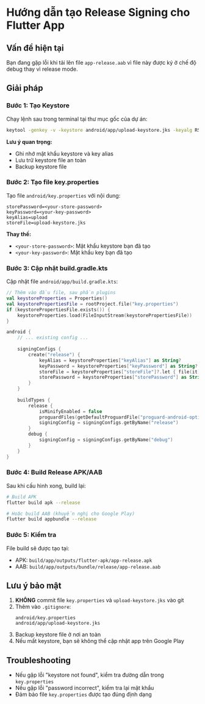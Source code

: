 # Hướng dẫn tạo Release Signing cho Flutter App

## Vấn đề hiện tại
Bạn đang gặp lỗi khi tải lên file `app-release.aab` vì file này được ký ở chế độ debug thay vì release mode.

## Giải pháp

### Bước 1: Tạo Keystore
Chạy lệnh sau trong terminal tại thư mục gốc của dự án:

```bash
keytool -genkey -v -keystore android/app/upload-keystore.jks -keyalg RSA -keysize 2048 -validity 10000 -alias upload
```

**Lưu ý quan trọng:**
- Ghi nhớ mật khẩu keystore và key alias
- Lưu trữ keystore file an toàn
- Backup keystore file

### Bước 2: Tạo file key.properties
Tạo file `android/key.properties` với nội dung:

```properties
storePassword=<your-store-password>
keyPassword=<your-key-password>
keyAlias=upload
storeFile=upload-keystore.jks
```

**Thay thế:**
- `<your-store-password>`: Mật khẩu keystore bạn đã tạo
- `<your-key-password>`: Mật khẩu key bạn đã tạo

### Bước 3: Cập nhật build.gradle.kts
Cập nhật file `android/app/build.gradle.kts`:

```kotlin
// Thêm vào đầu file, sau phần plugins
val keystoreProperties = Properties()
val keystorePropertiesFile = rootProject.file("key.properties")
if (keystorePropertiesFile.exists()) {
    keystoreProperties.load(FileInputStream(keystorePropertiesFile))
}

android {
    // ... existing config ...
    
    signingConfigs {
        create("release") {
            keyAlias = keystoreProperties["keyAlias"] as String?
            keyPassword = keystoreProperties["keyPassword"] as String?
            storeFile = keystoreProperties["storeFile"]?.let { file(it) }
            storePassword = keystoreProperties["storePassword"] as String?
        }
    }
    
    buildTypes {
        release {
            isMinifyEnabled = false
            proguardFiles(getDefaultProguardFile("proguard-android-optimize.txt"), "proguard-rules.pro")
            signingConfig = signingConfigs.getByName("release")
        }
        debug {
            signingConfig = signingConfigs.getByName("debug")
        }
    }
}
```

### Bước 4: Build Release APK/AAB
Sau khi cấu hình xong, build lại:

```bash
# Build APK
flutter build apk --release

# Hoặc build AAB (khuyến nghị cho Google Play)
flutter build appbundle --release
```

### Bước 5: Kiểm tra
File build sẽ được tạo tại:
- APK: `build/app/outputs/flutter-apk/app-release.apk`
- AAB: `build/app/outputs/bundle/release/app-release.aab`

## Lưu ý bảo mật
1. **KHÔNG** commit file `key.properties` và `upload-keystore.jks` vào git
2. Thêm vào `.gitignore`:
   ```
   android/key.properties
   android/app/upload-keystore.jks
   ```
3. Backup keystore file ở nơi an toàn
4. Nếu mất keystore, bạn sẽ không thể cập nhật app trên Google Play

## Troubleshooting
- Nếu gặp lỗi "keystore not found", kiểm tra đường dẫn trong `key.properties`
- Nếu gặp lỗi "password incorrect", kiểm tra lại mật khẩu
- Đảm bảo file `key.properties` được tạo đúng định dạng 
